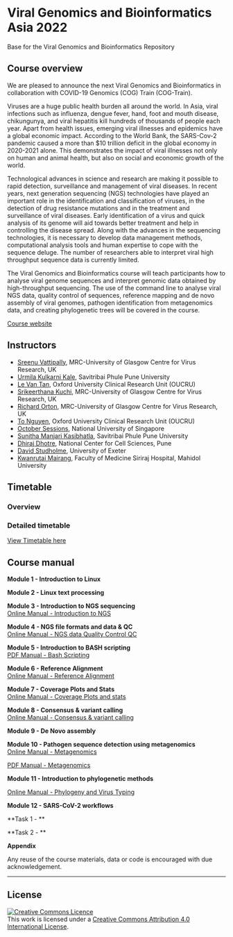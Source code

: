 # Viral Genomics and Bioinformatics Asia 2022
Base for the Viral Genomics and Bioinformatics Repository

## Course overview
We are pleased to announce the next Viral Genomics and Bioinformatics in collaboration with COVID-19 Genomics (COG) Train (COG-Train).

Viruses are a huge public health burden all around the world. In Asia, viral infections such as influenza, dengue fever, hand, foot and mouth disease, chikungunya, and viral hepatitis kill hundreds of thousands of people each year.  Apart from health issues, emerging viral illnesses and epidemics have a global economic impact. According to the World Bank, the SARS-Cov-2 pandemic caused a more than $10 trillion deficit in the global economy in 2020-2021 alone. This demonstrates the impact of viral illnesses not only on human and animal health, but also on social and economic growth of the world.

Technological advances in science and research are making it possible to rapid detection, surveillance and management of viral diseases. In recent years, next generation sequencing (NGS) technologies have played an important role in the identification and classification of viruses, in the detection of drug resistance mutations and in the treatment and surveillance of viral diseases. Early identification of a virus and quick analysis of its genome will aid towards better treatment and help in controlling the disease spread. Along with the advances in the sequencing technologies, it is necessary to develop data management methods, computational analysis tools and human expertise to cope with the sequence deluge. The number of researchers able to interpret viral high throughput sequence data is currently limited.   

The Viral Genomics and Bioinformatics course will teach participants how to analyse  viral genome sequences and interpret genomic data obtained by high-throughput sequencing. The use of the command line to analyse viral NGS data, quality control of sequences, reference mapping and de novo assembly of viral genomes, pathogen identification from metagenomics data, and creating phylogenetic trees will be covered in the course. 

[Course website](https://coursesandconferences.wellcomeconnectingscience.org/event/viral-genomics-and-bioinformatics-asia-20220822/)

## Instructors
- [Sreenu Vattipally](https://www.gla.ac.uk/researchinstitutes/iii/staff/sreenuvattipally/), MRC-University of Glasgow Centre for Virus Research, UK
- [Urmila Kulkarni Kale](https://www.researchgate.net/profile/Urmila_Kulkarni-Kale/), Savitribai Phule Pune University
- [Le Van Tan](), Oxford University Clinical Research Unit (OUCRU)
- [Srikeerthana Kuchi](), MRC-University of Glasgow Centre for Virus Research, UK
- [Richard Orton](https://www.gla.ac.uk/researchinstitutes/iii/staff/richardorton/), MRC-University of Glasgow Centre for Virus Research, UK
- [To Nguyen](), Oxford University Clinical Research Unit (OUCRU)
- [October Sessions](https://sph.nus.edu.sg/faculty-directory/sessions-october-michael/), National University of Singapore
- [Sunitha Manjari Kasibhatla](), Savitribai Phule Pune University
- [Dhiraj Dhotre](), National Center for Cell Sciences, Pune 
- [David Studholme](https://biosciences.exeter.ac.uk/staff/profile/index.php?web_id=david_studholme), University of Exeter
- [Kwanrutai Mairang](), Faculty of Medicine Siriraj Hospital, Mahidol University



## Timetable
### Overview


### Detailed timetable
[View Timetable here](https://docs.google.com/document/d/1cWLFSGWpWVE9NmPKHcIAOIH_2WHfgVog/edit?usp=sharing&ouid=101020480766226270980&rtpof=true&sd=true)


## Course manual
**Module 1 - Introduction to Linux** 

**Module 2 - Linux text processing**  

**Module 3 - Introduction to NGS sequencing**  
[Online Manual - Introduction to NGS](Modules/Introduction_to_NGS.md)

  
**Module 4 - NGS file formats and data & QC**  
[Online Manual - NGS data Quality Control QC](Modules/NGS_file_formats_and_QC.md)

**Module 5 - Introduction to BASH scripting**  
[PDF Manual - Bash Scripting](Modules/BASH_scripting.pdf)

**Module 6 - Reference Alignment**  
[Online Manual - Reference Alignment](Modules/Reference_alignment.md)
 
**Module 7 - Coverage Plots and Stats**  
[Online Manual - Coverage Plots and stats](Modules/Coverage_plots_and_statistics.md)
 
**Module 8 - Consensus & variant calling**  
[Online Manual - Consensus & variant calling](Modules/Consensus-and-variant-calling-theory-and-practical.md)

**Module 9 - De Novo assembly**  

**Module 10 - Pathogen sequence detection using metagenomics**  
[Online Manual - Metagenomics](course_data/Pathogen_sequence_detection_using_metagenomics/Module10-Metagnomics.md)

[PDF Manual - Metagenomics](course_data/Pathogen_sequence_detection_using_metagenomics/Module10-Metagnomics.pdf)


**Module 11 - Introduction to phylogenetic methods**  

[Online Manual - Phylogeny and Virus Typing](Modules/Phylogeny_&_Virus_Typing_HandsOnEx.md)

**Module 12 - SARS-CoV-2 workflows**  

  
**Task 1 - **  

**Task 2 - **  

**Appendix**  




Any reuse of the course materials, data or code is encouraged with due acknowledgement.

******
## License
<a rel="license" href="http://creativecommons.org/licenses/by/4.0/"><img alt="Creative Commons Licence" style="border-width:0" src="https://i.creativecommons.org/l/by/4.0/88x31.png" /></a><br />This work is licensed under a <a rel="license" href="http://creativecommons.org/licenses/by/4.0/">Creative Commons Attribution 4.0 International License</a>.


